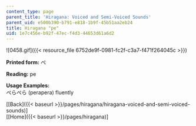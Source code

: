 ```yaml
---
content_type: page
parent_title: 'Hiragana: Voiced and Semi-Voiced Sounds'
parent_uid: e500b390-b791-e818-1b9f-45b51aa2eb24
title: Hiragana "pe"
uid: 1e7c456e-b92f-47ec-f4d3-44653d61a6d2
---
```


![0458.gif]({{< resource_file 6752de9f-0981-fc2f-c3a7-f471f264045c >}})

**Printed form:** ぺ

**Reading:** pe

**Usage Examples:**  
ぺらぺら (perapera) fluently

  
\[[Back]({{< baseurl >}}/pages/hiragana/hiragana-voiced-and-semi-voiced-sounds)\]  
\[[Home]({{< baseurl >}}/pages/hiragana)\]